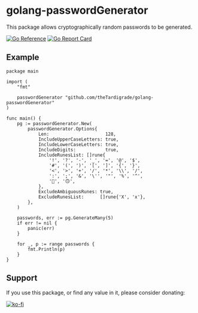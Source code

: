 # golang-passwordGenerator

This package allows cryptographically random passwords to be generated.

[![Go Reference](https://pkg.go.dev/badge/github.com/theTardigrade/golang-passwordGenerator.svg)](https://pkg.go.dev/github.com/theTardigrade/golang-passwordGenerator) [![Go Report Card](https://goreportcard.com/badge/github.com/theTardigrade/golang-passwordGenerator)](https://goreportcard.com/report/github.com/theTardigrade/golang-passwordGenerator)

## Example

```golang
package main

import (
	"fmt"

	passwordGenerator "github.com/theTardigrade/golang-passwordGenerator"
)

func main() {
	pg := passwordGenerator.New(
		passwordGenerator.Options{
			Len:                     128,
			IncludeUpperCaseLetters: true,
			IncludeLowerCaseLetters: true,
			IncludeDigits:           true,
			IncludeRunesList: []rune{
				'!', '?', '-', '_', '=', '@', '$',
				'#', '(', ')', '[', ']', '{', '}',
				'<', '>', '+', '/', '*', '\\', '/',
				':', ';', '&', '\'', '"', '%', '^',
				'🙂', '🙃',
			},
			ExcludeAmbiguousRunes: true,
			ExcludeRunesList:      []rune{'X', 'x'},
		},
	)

	passwords, err := pg.GenerateMany(5)
	if err != nil {
		panic(err)
	}

	for _, p := range passwords {
		fmt.Println(p)
	}
}
```

## Support

If you use this package, or find any value in it, please consider donating:

[![ko-fi](https://ko-fi.com/img/githubbutton_sm.svg)](https://ko-fi.com/S6S2EIRL0)